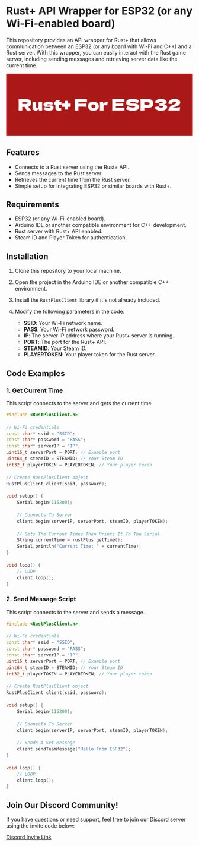 
# Rust+ API Wrapper for ESP32 (or any Wi-Fi-enabled board)

This repository provides an API wrapper for Rust+ that allows communication between an ESP32 (or any board with Wi-Fi and C++) and a Rust server. With this wrapper, you can easily interact with the Rust game server, including sending messages and retrieving server data like the current time.

![RustPlus Logo](https://github.com/Fakemayham084/rustplus_esp32/blob/main/rustpluslogo.png)

## Features
- Connects to a Rust server using the Rust+ API.
- Sends messages to the Rust server.
- Retrieves the current time from the Rust server.
- Simple setup for integrating ESP32 or similar boards with Rust+.

## Requirements
- ESP32 (or any Wi-Fi-enabled board).
- Arduino IDE or another compatible environment for C++ development.
- Rust server with Rust+ API enabled.
- Steam ID and Player Token for authentication.

## Installation

1. Clone this repository to your local machine.
2. Open the project in the Arduino IDE or another compatible C++ environment.
3. Install the `RustPlusClient` library if it's not already included.
4. Modify the following parameters in the code:

   - **SSID**: Your Wi-Fi network name.
   - **PASS**: Your Wi-Fi network password.
   - **IP**: The server IP address where your Rust+ server is running.
   - **PORT**: The port for the Rust+ API.
   - **STEAMID**: Your Steam ID.
   - **PLAYERTOKEN**: Your player token for the Rust server.

## Code Examples

### 1. **Get Current Time**

This script connects to the server and gets the current time.

```cpp
#include <RustPlusClient.h>

// Wi-Fi credentials
const char* ssid = "SSID";
const char* password = "PASS";
const char* serverIP = "IP";
uint16_t serverPort = PORT; // Example port
uint64_t steamID = STEAMID; // Your Steam ID
int32_t playerTOKEN = PLAYERTOKEN; // Your player token

// Create RustPlusClient object
RustPlusClient client(ssid, password);

void setup() {
    Serial.begin(115200);

    // Connects To Server
    client.begin(serverIP, serverPort, steamID, playerTOKEN);

    // Gets The Current Times Then Prints It To The Serial.
    String currentTime = rustPlus.getTime();
    Serial.println("Current Time: " + currentTime);
}

void loop() {
    // LOOP
    client.loop();
}
```

### 2. **Send Message Script**

This script connects to the server and sends a message.

```cpp
#include <RustPlusClient.h>

// Wi-Fi credentials
const char* ssid = "SSID";
const char* password = "PASS";
const char* serverIP = "IP";
uint16_t serverPort = PORT; // Example port
uint64_t steamID = STEAMID; // Your Steam ID
int32_t playerTOKEN = PLAYERTOKEN; // Your player token

// Create RustPlusClient object
RustPlusClient client(ssid, password);

void setup() {
    Serial.begin(115200);

    // Connects To Server
    client.begin(serverIP, serverPort, steamID, playerTOKEN);

    // Sends A Set Message
    client.sendTeamMessage("Hello From ESP32");
}

void loop() {
    // LOOP
    client.loop();
}
```

## Join Our Discord Community!

If you have questions or need support, feel free to join our Discord server using the invite code below:

[Discord Invite Link](https://discord.gg/pPyWFBSt2e)
